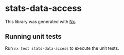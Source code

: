 # stats-data-access

This library was generated with [Nx](https://nx.dev).

## Running unit tests

Run `nx test stats-data-access` to execute the unit tests.
